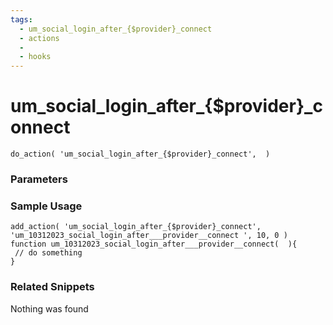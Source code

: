 ```yaml
---
tags: 
  - um_social_login_after_{$provider}_connect
  - actions
  - 
  - hooks
---
```

# um\_social\_login\_after\_{$provider}\_connect

``` php:no-line-numbers
do_action( 'um_social_login_after_{$provider}_connect',  )
```
<div class='hook-sep'></div>

### Parameters

<div class='hook-sep'></div>



### Sample Usage

``` php:no-line-numbers
add_action( 'um_social_login_after_{$provider}_connect', 'um_10312023_social_login_after___provider__connect ', 10, 0 )
function um_10312023_social_login_after___provider__connect(  ){
 // do something
}
```
<div class='hook-sep'></div>



### Related Snippets

Nothing was found

